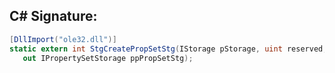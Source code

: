 
## C# Signature:
```cs
[DllImport("ole32.dll")]
static extern int StgCreatePropSetStg(IStorage pStorage, uint reserved,
   out IPropertySetStorage ppPropSetStg);
```
